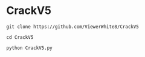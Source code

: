 # CrackV5
```
git clone https://github.com/ViewerWhite8/CrackV5
```

```
cd CrackV5
```

```
python CrackV5.py
```
